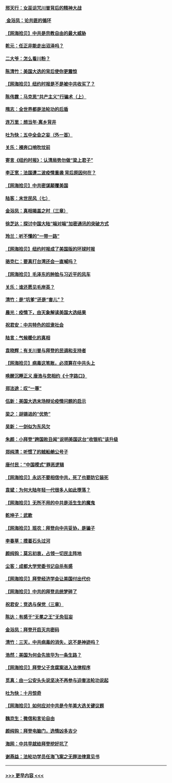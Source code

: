 #### [邢天行：女巫诅咒川普背后的精神大战](../pages/nsc993/n12517257.md?t=11012251) 
#### [ 金浴凤：论共匪的循环](../pages/nsc993/n12517133.md?t=11012251) 
#### [【网海拾贝】中共是宗教自由的最大威胁](../pages/nsc993/n12516879.md?t=11012251) 
#### [乾元：任正非能走出沼泽吗？](../pages/nsc993/n12515831.md?t=11012251) 
#### [二大爷：怎么看川粉？](../pages/nsc993/n12515820.md?t=11012251) 
#### [陈清竹：美国大选的背后使你更震惊](../pages/nsc993/n12515589.md?t=11012251) 
#### [【网海拾贝】纽约时报是不是被中共收买了？](../pages/nsc993/n12515122.md?t=11012251) 
#### [陈伟霆：马克思“共产主义”行骗术（上）](../pages/nsc993/n12510217.md?t=11012251) 
#### [隋志：全世界都是法轮功的后盾](../pages/nsc993/n12510636.md?t=11012251) 
#### [连万里：想当年‧离乡背井](../pages/nsc993/n12510623.md?t=11012251) 
#### [吐为快：五中全会之妄（外一首）](../pages/nsc993/n12510470.md?t=11012251) 
#### [关乐：裸奔口哨吹坟前](../pages/nsc993/n12510403.md?t=11012251) 
#### [寄言《纽约时报》：认清局势勿做“梁上君子”](../pages/nsc993/n12510042.md?t=11012251) 
#### [李正宽：法国遭二波疫情重袭 背后原因何在？](../pages/nsc993/n12509971.md?t=11012251) 
#### [【网海拾贝】中共密谋颠覆美国](../pages/nsc993/n12509816.md?t=11012251) 
#### [陆客：末世民风（七）](../pages/nsc993/n12507822.md?t=11012251) 
#### [金浴凤：真相揭盖之时（三章）](../pages/nsc993/n12507804.md?t=11012251) 
#### [徐芝达：探讨中国大陆“端对端”加密通讯的突破方式](../pages/nsc993/n12507682.md?t=11012251) 
#### [玲兰：听不懂的“一带一路”](../pages/nsc993/n12507669.md?t=11012251) 
#### [【网海拾贝】纽约时报成了美国版的环球时报](../pages/nsc993/n12507053.md?t=11012251) 
#### [骆克仁：要真打台湾还会一直喊吗？](../pages/nsc993/n12506843.md?t=11012251) 
#### [【网海拾贝】毛泽东的肿脸与习近平的风车](../pages/nsc993/n12504537.md?t=11012251) 
#### [关乐：谁还愿见毛岸英？](../pages/nsc993/n12503866.md?t=11012251) 
#### [清竹：是“坑爹”还是“害儿”？](../pages/nsc993/n12503034.md?t=11012251) 
#### [晨光：疫情下，由天象解读美国大选结果](../pages/nsc993/n12502536.md?t=11012251) 
#### [祝君安：中共特色的奴隶社会](../pages/nsc993/n12501529.md?t=11012251) 
#### [陆言：气候暖化的真相](../pages/nsc993/n12501183.md?t=11012251) 
#### [袁晓辉：有关川普与拜登的民调和支持者](../pages/nsc993/n12500433.md?t=11012251) 
#### [【网海拾贝】病毒这笔账，必须算在中共头上](../pages/nsc993/n12500320.md?t=11012251) 
#### [唤醒沉睡正义 唐浩与您相约《十字路口》](../pages/nsc993/n12497980.md?t=11012251) 
#### [郑法途：叹“一尊”](../pages/nsc993/n12498837.md?t=11012251) 
#### [伍新：美国大选末场辩论疫情问题的启示](../pages/nsc993/n12498829.md?t=11012251) 
#### [梁之：胡锡进的“优势”](../pages/nsc993/n12498780.md?t=11012251) 
#### [吴新：一剑似为东风欠](../pages/nsc993/n12498772.md?t=11012251) 
#### [朱颜：小拜登“跨国败丑闻”说明美国这台“收银机”该升级](../pages/nsc993/n12498731.md?t=11012251) 
#### [郑纯清：听惯了的贼船艄公号子](../pages/nsc993/n12498721.md?t=11012251) 
#### [唐付民：“中国模式”罪恶逻辑](../pages/nsc993/n12498310.md?t=11012251) 
#### [【网海拾贝】永远不要相信中共，死了也要防它装死](../pages/nsc993/n12498162.md?t=11012251) 
#### [袁斌：为何大陆年轻一代很多人如此堕落？](../pages/nsc993/n12495696.md?t=11012251) 
#### [【网海拾贝】无所不用的中共是活生生的魔鬼](../pages/nsc993/n12495621.md?t=11012251) 
#### [乾坤子：武歌](../pages/nsc993/n12493391.md?t=11012251) 
#### [【网海拾贝】班农：拜登向中共妥协，是骗子](../pages/nsc993/n12492877.md?t=11012251) 
#### [李春草：摸着石头过河](../pages/nsc993/n12491121.md?t=11012251) 
#### [颜纯钩：莫忘初衷，占领一切民主阵地](../pages/nsc993/n12490965.md?t=11012251) 
#### [尘客：成都大学党委书记自杀有感](../pages/nsc993/n12490950.md?t=11012251) 
#### [【网海拾贝】拜登经济学会让美国付出代价](../pages/nsc993/n12489662.md?t=11012251) 
#### [【网海拾贝】中共的拜登总统梦碎了](../pages/nsc993/n12487896.md?t=11012251) 
#### [祝君安：竞选与保党（三章）](../pages/nsc993/n12487258.md?t=11012251) 
#### [陈达：有感于“无冕之王”无免狂妄](../pages/nsc993/n12485133.md?t=11012251) 
#### [金浴凤：拜登开启灭共密码](../pages/nsc993/n12485125.md?t=11012251) 
#### [清竹：三天，中共病毒的消失，这不是神迹吗？](../pages/nsc993/n12485027.md?t=11012251) 
#### [浩然：美国为何会先放华为一条生路？](../pages/nsc993/n12484997.md?t=11012251) 
#### [【网海拾贝】拜登父子贪腐案进入法律程序](../pages/nsc993/n12484957.md?t=11012251) 
#### [觅真：由一公安头头说坚决不再参与迫害法轮功说起](../pages/nsc993/n12484212.md?t=11012251) 
#### [吐为快：十月惊奇](../pages/nsc993/n12484172.md?t=11012251) 
#### [【网海拾贝】如何应对中共是今年美大选关键议题](../pages/nsc993/n12483755.md?t=11012251) 
#### [魏京生：微信和言论自由](../pages/nsc993/n12483372.md?t=11012251) 
#### [颜纯钩：拜登电脑门，选情凶多吉少](../pages/nsc993/n12482666.md?t=11012251) 
#### [海网：中共早就给拜登挖好坑了](../pages/nsc993/n12482660.md?t=11012251) 
#### [谢燕益：法轮功学员任海飞案之无罪法律意见书](../pages/nsc993/n12482512.md?t=11012251) 

----
#### [ >>> 更早内容 <<< ](../indexes/nsc993-earlier.md)
